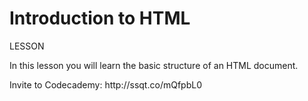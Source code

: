 # Introduction to HTML
LESSON

<p>In this lesson you will learn the basic structure of an HTML document.</p>

<p>Invite to Codecademy: http://ssqt.co/mQfpbL0</p>

